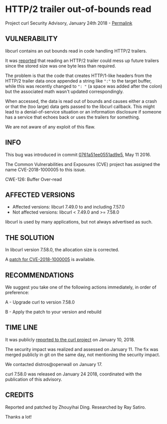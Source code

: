 HTTP/2 trailer out-of-bounds read
=================================

Project curl Security Advisory, January 24th 2018 -
[Permalink](https://curl.se/docs/CVE-2018-1000005.html)

VULNERABILITY
-------------

libcurl contains an out bounds read in code handling HTTP/2 trailers.

It was [reported](https://github.com/curl/curl/pull/2231) that reading an
HTTP/2 trailer could mess up future trailers since the stored size was one
byte less than required.

The problem is that the code that creates HTTP/1-like headers from the HTTP/2
trailer data once appended a string like `":"` to the target buffer, while
this was recently changed to `": "` (a space was added after the colon) but
the associated math wasn't updated correspondingly.

When accessed, the data is read out of bounds and causes either a crash or
that the (too large) data gets passed to the libcurl callback. This might lead
to a denial-of-service situation or an information disclosure if someone has a
service that echoes back or uses the trailers for something.

We are not aware of any exploit of this flaw.

INFO
----

This bug was introduced in commit
[0761a51ee0551ad9e5](https://github.com/curl/curl/commit/0761a51ee0551ad9e5),
May 11 2016.

The Common Vulnerabilities and Exposures (CVE) project has assigned the name
CVE-2018-1000005 to this issue.

CWE-126: Buffer Over-read

AFFECTED VERSIONS
-----------------

- Affected versions: libcurl 7.49.0 to and including 7.57.0
- Not affected versions: libcurl < 7.49.0 and >= 7.58.0

libcurl is used by many applications, but not always advertised as such.

THE SOLUTION
------------

In libcurl version 7.58.0, the allocation size is corrected.

A [patch for
CVE-2018-1000005](https://github.com/curl/curl/commit/fa3dbb9a147488a294.patch)
is available.

RECOMMENDATIONS
---------------

We suggest you take one of the following actions immediately, in order of
preference:

 A - Upgrade curl to version 7.58.0

 B - Apply the patch to your version and rebuild

TIME LINE
---------

It was publicly [reported to the curl
project](https://github.com/curl/curl/issues/2231) on January 10, 2018.

The security impact was realized and assessed on January 11. The fix was
merged publicly in git on the same day, not mentioning the security impact.

We contacted distros@openwall on January 17.

curl 7.58.0 was released on January 24 2018, coordinated with the publication
of this advisory.

CREDITS
-------

Reported and patched by Zhouyihai Ding. Researched by Ray Satiro.

Thanks a lot!

